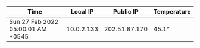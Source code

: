 | Time     | Local IP | Public IP | Temperature |
| ----------- | ----------- | ----------- | ----------- |
| Sun 27 Feb 2022 05:00:01 AM +0545      | 10.0.2.133     | 202.51.87.170  | 45.1° |
